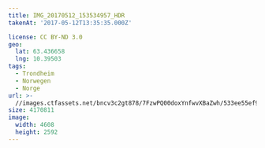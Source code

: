 ```yaml
---
title: IMG_20170512_153534957_HDR
takenAt: '2017-05-12T13:35:35.000Z'

license: CC BY-ND 3.0
geo:
  lat: 63.436658
  lng: 10.39503
tags:
  - Trondheim
  - Norwegen
  - Norge
url: >-
  //images.ctfassets.net/bncv3c2gt878/7FzwPQ00doxYnfwvXBaZwh/533ee55ef9b43d3a759e08935f77fc50/img_20170512_153534957_hdr_34488525532_o
size: 4170811
image:
  width: 4608
  height: 2592
---
```

